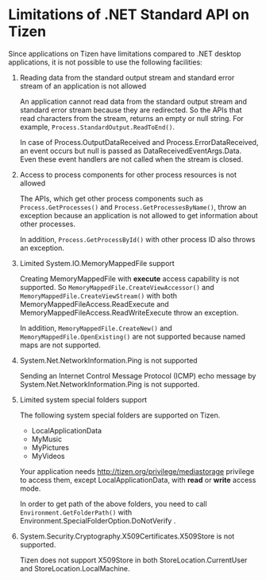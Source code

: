 # Limitations of .NET Standard API on Tizen

Since applications on Tizen have limitations compared to .NET desktop applications, it is not possible to use the following facilities:


1. Reading data from the standard output stream and standard error stream of an application is not allowed

    An application cannot read data from the standard output stream and standard error stream because they are redirected. So the APIs that read characters from the stream, returns an empty or null string. For example, `Process.StandardOutput.ReadToEnd()`.

    In case of Process.OutputDataReceived and Process.ErrorDataReceived, an event occurs but null is passed as DataReceivedEventArgs.Data. Even these event handlers are not called when the stream is closed.


2. Access to process components for other process resources is not allowed

    The APIs, which get other process components such as `Process.GetProcesses()` and `Process.GetProcessesByName()`, throw an exception because an application is not allowed to get information about other processes.

    In addition, `Process.GetProcessById()` with other process ID also throws an exception.


3. Limited System.IO.MemoryMappedFile support

    Creating MemoryMappedFile with **execute** access capability is not supported. So `MemoryMappedFile.CreateViewAccessor()` and `MemoryMappedFile.CreateViewStream()` with both MemoryMappedFileAccess.ReadExecute and MemoryMappedFileAccess.ReadWriteExecute throw an exception.

    In addition, `MemoryMappedFile.CreateNew()` and `MemoryMappedFile.OpenExisting()` are not supported because named maps are not supported.


4. System.Net.NetworkInformation.Ping is not supported

    Sending an Internet Control Message Protocol (ICMP) echo message by System.Net.NetworkInformation.Ping is not supported.


5. Limited system special folders support

    The following system special folders are supported on Tizen.
    - LocalApplicationData
    - MyMusic
    - MyPictures
    - MyVideos

    Your application needs http://tizen.org/privilege/mediastorage privilege to access them, except LocalApplicationData, with **read** or **write** access mode.

    In order to get path of the above folders, you need to call `Environment.GetFolderPath()` with Environment.SpecialFolderOption.DoNotVerify .


6. System.Security.Cryptography.X509Certificates.X509Store is not supported.

    Tizen does not support X509Store in both StoreLocation.CurrentUser and StoreLocation.LocalMachine.
